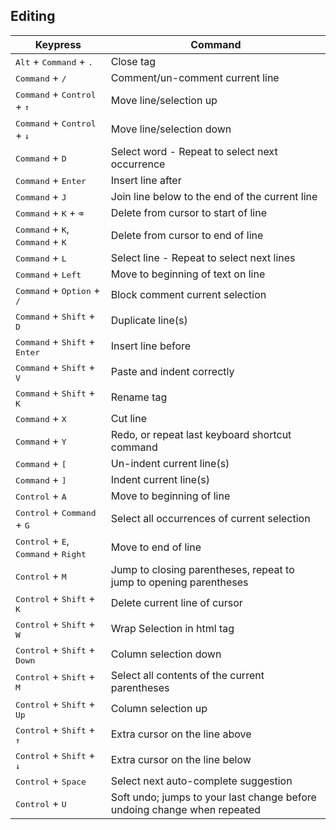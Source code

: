 ## Editing

| Keypress | Command |
|---|---|
| <kbd>Alt</kbd> + <kbd>Command</kbd> + <kbd>.</kbd> | Close tag |
| <kbd>Command</kbd> + <kbd>/</kbd> | Comment/un-comment current line |
| <kbd>Command</kbd> + <kbd>Control</kbd> + <kbd>↑</kbd> | Move line/selection up |
| <kbd>Command</kbd> + <kbd>Control</kbd> + <kbd>↓</kbd> | Move line/selection down |
| <kbd>Command</kbd> + <kbd>D</kbd> | Select word - Repeat to select next occurrence |
| <kbd>Command</kbd> + <kbd>Enter</kbd> | Insert line after |
| <kbd>Command</kbd> + <kbd>J</kbd> | Join line below to the end of the current line |
| <kbd>Command</kbd> + <kbd>K</kbd> + <kbd>⌫</kbd> | Delete from cursor to start of line |
| <kbd>Command</kbd> + <kbd>K</kbd>, <kbd>Command</kbd> + <kbd>K</kbd> | Delete from cursor to end of line |
| <kbd>Command</kbd> + <kbd>L</kbd> | Select line - Repeat to select next lines |
| <kbd>Command</kbd> + <kbd>Left</kbd> | Move to beginning of text on line |
| <kbd>Command</kbd> + <kbd>Option</kbd> + <kbd>/</kbd> | Block comment current selection |
| <kbd>Command</kbd> + <kbd>Shift</kbd> + <kbd>D</kbd> | Duplicate line(s) |
| <kbd>Command</kbd> + <kbd>Shift</kbd> + <kbd>Enter</kbd> | Insert line before |
| <kbd>Command</kbd> + <kbd>Shift</kbd> + <kbd>V</kbd> | Paste and indent correctly |
| <kbd>Command</kbd> + <kbd>Shift</kbd> + <kbd>K</kbd> | Rename tag |
| <kbd>Command</kbd> + <kbd>X</kbd> | Cut line |
| <kbd>Command</kbd> + <kbd>Y</kbd> | Redo, or repeat last keyboard shortcut command |
| <kbd>Command</kbd> + <kbd>[</kbd> | Un-indent current line(s) |
| <kbd>Command</kbd> + <kbd>]</kbd> | Indent current line(s) |
| <kbd>Control</kbd> + <kbd>A</kbd> | Move to beginning of line |
| <kbd>Control</kbd> + <kbd>Command</kbd> + <kbd>G</kbd> | Select all occurrences of current selection |
| <kbd>Control</kbd> + <kbd>E</kbd>, <kbd>Command</kbd> + <kbd>Right</kbd> | Move to end of line |
| <kbd>Control</kbd> + <kbd>M</kbd> | Jump to closing parentheses, repeat to jump to opening parentheses |
| <kbd>Control</kbd> + <kbd>Shift</kbd> +  <kbd>K</kbd> | Delete current line of cursor |
| <kbd>Control</kbd> + <kbd>Shift</kbd> +  <kbd>W</kbd> | Wrap  Selection in html tag |
| <kbd>Control</kbd> + <kbd>Shift</kbd> + <kbd>Down</kbd> | Column selection down |
| <kbd>Control</kbd> + <kbd>Shift</kbd> + <kbd>M</kbd> | Select all contents of the current parentheses |
| <kbd>Control</kbd> + <kbd>Shift</kbd> + <kbd>Up</kbd> | Column selection up |
| <kbd>Control</kbd> + <kbd>Shift</kbd> + <kbd>↑</kbd> | Extra cursor on the line above |
| <kbd>Control</kbd> + <kbd>Shift</kbd> + <kbd>↓</kbd> | Extra cursor on the line below |
| <kbd>Control</kbd> + <kbd>Space</kbd> | Select next auto-complete suggestion |
| <kbd>Control</kbd> + <kbd>U</kbd> | Soft undo; jumps to your last change before undoing change when repeated |
